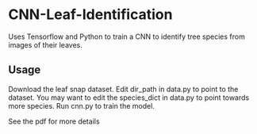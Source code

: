 # CNN-Leaf-Identification

Uses Tensorflow and Python to train a CNN to identify tree species from images of their leaves.

## Usage
 Download the leaf snap dataset. Edit dir_path in data.py to point to the dataset. You may want to edit the species_dict in data.py to point towards more species. Run cnn.py to train the model.
 
 See the pdf for more details
